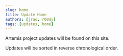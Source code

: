 ```yaml
---
slug: home
title: Update Home
authors: [jrao, r00dy]
tags: [updates, home]
---
```


Artemis project updates will be found on this site.

Updates will be sorted in reverse chronological order.
